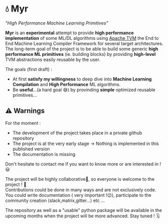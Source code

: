 # 💧 Myr 

*"High Performance Machine Learning Primitives"*

**Myr** is an **experimental** attempt to provide **high performance implementation** of some ML/DL algorithms using [Apache TVM](https://tvm.apache.org/) the End to End Machine Learning Compiler Framework for several target architectures. The long-term goal of the project is to be able to build some generic **high performance ML primitives** (ie. building blocks) by providing **high-level** TVM abstractions easily reusable by the user.

The goals (first draft) :
- At first **satisfy my willingness** to deep dive into **Machine Learning Compilation** and **High Performance** ML algorithms.
- Be **useful**...(a hard goal 😅) by provinding **simple** optimized reusable primitives...  

## ⚠️ Warnings

For the moment :

- The development of the project takes place in a private github repository
- The project is at the very early stage -> Nothing is implemented in this published version
 - The documentation is missing


Don't hesitate to contact me if you want to know more or are interested in !😃

The project will be highly collaborative🤝, so everyone is welcome to the project ! 🤗  
Contributions could be done in many ways and are not exclusively code. You could write documentation ( very important !😉), participate to the community creation (slack,matrix,gitter...) etc ...

The repository as well as a "usable" python package will be available in the upcoming months when the project will be more advanced. Stay tuned ! 🗓️